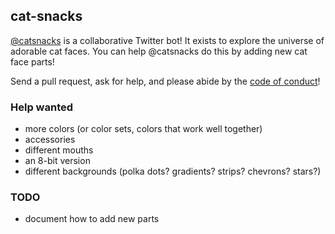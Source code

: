 ## cat-snacks

[@catsnacks](https://twitter.com/catsnacks) is a collaborative Twitter bot! It
exists to explore the universe of adorable cat faces. You can help @catsnacks
do this by adding new cat face parts!

Send a pull request, ask for help, and please abide by the
[code of conduct](CODE_OF_CONDUCT.md)!

### Help wanted

- more colors (or color sets, colors that work well together)
- accessories
- different mouths
- an 8-bit version
- different backgrounds (polka dots? gradients? strips? chevrons? stars?)

### TODO

- document how to add new parts
